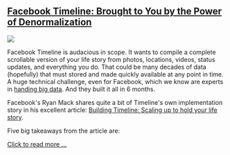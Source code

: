 ## [Facebook Timeline: Brought to You by the Power of Denormalization](/blog/2012/1/23/facebook-timeline-brought-to-you-by-the-power-of-denormaliza.html)

    

    

![](http://farm8.staticflickr.com/7164/6749666161_e362edc633_m.jpg)

Facebook Timeline is audacious in scope. It wants to compile a complete scrollable version of your life story from photos, locations, videos, status updates, and everything you do. That could be many decades of data (hopefully) that must stored and made quickly available at any point in time. A huge technical challenge, even for Facebook, which we know are experts in [handing big data](http://highscalability.com/blog/category/facebook). And they built it all in 6 months.

Facebook's Ryan Mack shares quite a bit of Timeline's own implementation story in his excellent article: [Building Timeline: Scaling up to hold your life story](http://www.facebook.com/note.php?note_id=10150468255628920). 

Five big takeaways from the article are:

[Click to read more ...](/blog/2012/1/23/facebook-timeline-brought-to-you-by-the-power-of-denormaliza.html)

    